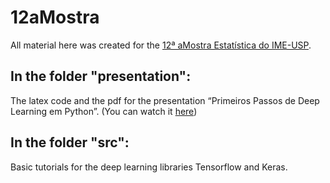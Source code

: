 # 12aMostra

All material here was created for the [12ª aMostra Estatística do IME-USP](https://www.youtube.com/channel/UCargFh7dj6ZtDcCNlw30F-w/videos).

## In the folder "presentation":
The latex code and the pdf for the presentation “Primeiros Passos de Deep Learning em Python”. (You can watch it [here](https://www.youtube.com/channel/UCargFh7dj6ZtDcCNlw30F-w/videos))

## In the folder "src": 
Basic tutorials for the deep learning libraries Tensorflow and Keras.
